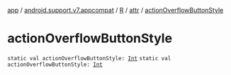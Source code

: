 [app](../../../index.md) / [android.support.v7.appcompat](../../index.md) / [R](../index.md) / [attr](index.md) / [actionOverflowButtonStyle](.)

# actionOverflowButtonStyle

`static val actionOverflowButtonStyle: `[`Int`](https://kotlinlang.org/api/latest/jvm/stdlib/kotlin/-int/index.html)
`static val actionOverflowButtonStyle: `[`Int`](https://kotlinlang.org/api/latest/jvm/stdlib/kotlin/-int/index.html)
